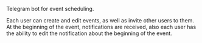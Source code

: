 Telegram bot for event scheduling.

Each user can create and edit events, as well as invite other users to them.
At the beginning of the event, notifications are received, also each user has the ability to edit the notification about
the beginning of the event. 